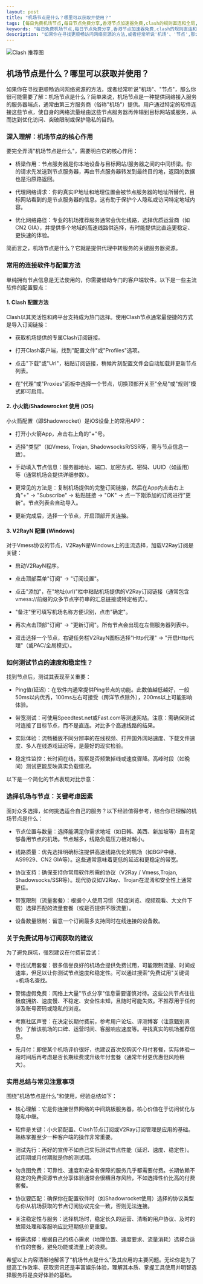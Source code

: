 ```yaml
---
layout: post
title: "机场节点是什么？哪里可以获取并使用？"
tags: [每日免费机场节点,每日节点免费分享,香港节点加速器免费,clash的规则直连和全局,订阅节点转换]
keywords: "每日免费机场节点,每日节点免费分享,香港节点加速器免费,clash的规则直连和全局,订阅节点转换"
description: "如果你在寻找更顺畅访问网络资源的方法,或者经常听说'机场'、'节点',那么你很可能需要了解:机场节点是什么？简单来说,机场节点是一种提供网络接入服务的服务器端点,通常由第三方服务商（俗称'机场'）提供。用户通过特定的软件连接这些节点,使自身的网络流量经由这些节点服务器再传输到目标网站或服务,从而达到优化访问、突破限制或保护隐私的目的。"
---
```


![Clash 推荐图](https://clashjd.github.io/assets/img/tiktok机场推荐.png)

## 机场节点是什么？哪里可以获取并使用？

如果你在寻找更顺畅访问网络资源的方法，或者经常听说"机场"、"节点"，那么你很可能需要了解：机场节点是什么？简单来说，机场节点是一种提供网络接入服务的服务器端点，通常由第三方服务商（俗称"机场"）提供。用户通过特定的软件连接这些节点，使自身的网络流量经由这些节点服务器再传输到目标网站或服务，从而达到优化访问、突破限制或保护隐私的目的。

### 深入理解：机场节点的核心作用

要完全弄清"机场节点是什么"，需要明白它的核心作用：

- 桥梁作用：节点服务器是你本地设备与目标网站/服务器之间的中间桥梁。你的请求先发送到节点服务器，再由节点服务器转发到最终目的地，返回的数据也是沿原路返回。

- 代理网络请求：你的真实IP地址和地理位置会被节点服务器的地址所替代，目标网站看到的是节点服务器的信息。这有助于保护个人隐私或访问特定地域内容。

- 优化网络路径：专业的机场推荐服务通常会优化线路，选择优质运营商（如CN2 GIA），并提供多个地域的高速线路供选择，有时能提供比直连更稳定、更快速的体验。

简而言之，机场节点是什么？它就是提供代理中转服务的关键服务器资源。

### 常用的连接软件与配置方法

单纯拥有节点信息是无法使用的，你需要借助专门的客户端软件。以下是一些主流软件的配置要点：

#### 1. Clash 配置方法

Clash以其灵活性和跨平台支持成为热门选择。使用Clash节点通常最便捷的方式是导入订阅链接：

- 获取机场提供的专属Clash订阅链接。

- 打开Clash客户端，找到"配置文件"或"Profiles"选项。

- 点击"下载"或"Url"，粘贴订阅链接，稍候片刻配置文件会自动加载并更新节点列表。

- 在"代理"或"Proxies"面板中选择一个节点，切换顶部开关至"全局"或"规则"模式即可启用。

#### 2. 小火箭/Shadowrocket 使用 (iOS)

小火箭配置（即Shadowrocket）是iOS设备上的常用APP：

- 打开小火箭App，点击右上角的"+"号。

- 选择"类型"（如Vmess, Trojan, ShadowsocksR/SSR等，需与节点信息一致）。

- 手动填入节点信息：服务器地址、端口、加密方式、密码、UUID（如适用）等（通常机场会提供详细参数）。

- 更常见的方法是：复制机场提供的完整订阅链接，然后在App内点击右上角"+" -> "Subscribe" -> 粘贴链接 -> "OK" -> 点一下刚添加的订阅进行"更新"。节点列表会自动导入。

- 更新完成后，选择一个节点，开启顶部开关连接。

#### 3. V2RayN 配置 (Windows)

对于Vmess协议的节点，V2RayN是Windows上的主流选择，加载V2Ray订阅是关键：

- 启动V2RayN程序。

- 点击顶部菜单"订阅" -> "订阅设置"。

- 点击"添加"，在"地址(url)"栏中粘贴机场提供的V2Ray订阅链接（通常包含vmess://前缀的众多节点字符串的汇总链接或特定格式）。

- "备注"里可填写机场名称方便识别，点击"确定"。

- 再次点击顶部"订阅" -> "更新订阅"。所有节点会出现在左侧服务器列表中。

- 双击选择一个节点，右键任务栏V2RayN图标选择"Http代理" -> "开启Http代理"（或PAC/全局模式）。

### 如何测试节点的速度和稳定性？

找到节点后，测试其表现至关重要：

- Ping值(延迟)：在软件内通常提供Ping节点的功能。此数值越低越好，一般50ms以内优秀，100ms左右可接受（跨洋节点除外），200ms以上可能影响体验。

- 带宽测试：可使用Speedtest.net或Fast.com等测速网站。注意：需确保测试时连接了目标节点，而不是直连。对比多个高速线路的结果。

- 实际体验：流畅播放不同分辨率的在线视频、打开国外网站速度、下载文件速度、多人在线游戏延迟等，是最好的现实检验。

- 稳定性监控：长时间在线，观察是否频繁掉线或速度骤降。高峰时段（如晚间）测试更能反映真实负载情况。

以下是一个简化的节点表现对比示意：

### 选择机场与节点：关键考虑因素

面对众多选择，如何挑选适合自己的服务？以下经验值得参考，结合你已理解的机场节点是什么：

- 节点位置与数量：选择能满足你需求地域（如日韩、美西、新加坡等）且有足够备用节点的机场。节点越多，线路负载压力相对越小。

- 线路质量：优先选择明确标注提供高速线路优化的机场（如BGP中继、AS9929、CN2 GIA等）。这些通常意味着更低的延迟和更稳定的带宽。

- 协议支持：确保支持你常用软件所需的协议（V2Ray / Vmess,Trojan, Shadowsocks/SSR等）。现代协议如V2Ray、Trojan在混淆和安全性上通常更佳。

- 带宽限制（流量套餐）：根据个人使用习惯（轻度浏览、视频观看、大文件下载）选择匹配的流量套餐（或是否提供不限流量）。

- 设备数量限制：留意一个订阅最多支持同时在线连接的设备数。

### 关于免费试用与订阅获取的建议

为了避免踩坑，强烈建议在付费前尝试：

- 寻找试用套餐：很多信誉良好的机场会提供免费试用，可能限制流量、时间或速率，但足以让你测试节点速度和稳定性。可以通过搜索"免费试用"关键词+机场名查找。

- 警惕虚假免费：网络上大量"节点分享"信息需要谨慎对待。这些公共节点往往极度拥挤、速度慢、不稳定、安全性未知，且随时可能失效。不推荐用于任何涉及账号密码或隐私的浏览。

- 考察社区声誉：在决定长期付费前，参考用户论坛、评测博客（注意甄别真伪）了解该机场的口碑、运营时间、客服响应速度等。寻找真实的机场推荐信息。

- 先月付：即使某个机场评价很好，也建议首次仅购买个月付套餐，实际体验一段时间后再考虑是否长期续费或升级年付套餐（通常年付更优惠但风险稍大）。

### 实用总结与常见注意事项

围绕"机场节点是什么"和使用，经验总结如下：

- 核心理解：它是你连接世界网络的中间跳板服务器，核心价值在于访问优化与隐私中继。

- 软件是关键：小火箭配置、Clash节点订阅或V2Ray订阅管理是应用的基础。熟练掌握至少一种客户端的操作非常重要。

- 测试先行：再好的宣传不如自己实际测试节点性能（延迟、速度、稳定性）。试用期或月付期就是你的测试期。

- 勿贪图免费：可靠性、速度和安全有保障的服务几乎都需要付费。长期依赖不稳定的免费资源节点分享体验通常会很糟且存风险，不如选择性价比高的付费套餐。

- 协议要匹配：确保你在配置软件时（如Shadowrocket使用）选择的协议类型与你从机场获取的节点订阅协议完全一致，否则无法连接。

- 关注稳定性与服务：选择机场时，稳定长久的运营、清晰的用户协议、及时的故障处理和客服响应比短期低价更重要。

- 按需选择：根据自己的核心需求（地理位置、速度要求、流量消耗）选择合适价位的套餐，避免功能或流量上的浪费。

希望以上内容清晰地解答了“机场节点是什么”及其应用的主要问题。无论你是为了提高工作效率、获取资讯还是丰富娱乐体验，理解其本质、掌握工具使用并明智选择服务将是良好体验的基础。